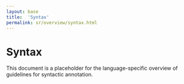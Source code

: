 ```yaml
---
layout: base
title:  'Syntax'
permalink: sr/overview/syntax.html
---
```


# Syntax

This document is a placeholder for the language-specific overview of
guidelines for syntactic annotation.
